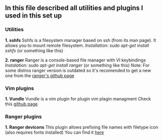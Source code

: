 ## In this file described all utilities and plugins I used in this set up
### Utilities
**1. sshfs**
Sshfs is a filesystem manager based on ssh (from its man page).
It allows you to mount remote filesystem.
_Installation: sudo apt-get install sshfs_ (or something like this)

**2. ranger**
Ranger is a console-based file manager with VI keybindings
_Instalation: sudo apt-get install ranger_ (or something like this)
Note: For some distros ranger version is outdated so it's recomended to get a new one from the [ranger's github page](https://github.com/ranger/ranger)

### Vim plugins
**1. Vundle**
Vundle is a vim plugin for plugin vim plagin managment
Check this [github page](https://github.com/VundleVim/Vundle.vim)

### Ranger plugins
**1. Ranger devicons**
This plugin allows prefixing file names with filetype icon (also requires fonts installed)
You can find it [here](https://github.com/alexanderjeurissen/ranger_devicons)
